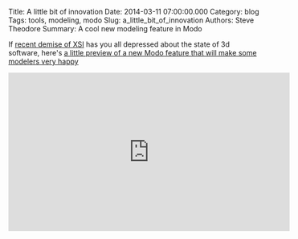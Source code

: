 Title: A little bit of innovation
Date: 2014-03-11 07:00:00.000
Category: blog
Tags: tools, modeling, modo
Slug: a_little_bit_of_innovation
Authors: Steve Theodore
Summary: A cool new modeling feature in Modo

If [recent demise of XSI](sigh.html) has you all depressed about the state of 3d software, here's [a little preview of a new Modo feature that will make some modelers very happy](https://www.youtube.com/watch?v=kjzfhbW2hNY) 

<iframe width="560" height="315" src="https://www.youtube.com/embed/kjzfhbW2hNY" frameborder="0" allowfullscreen></iframe>

